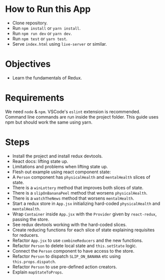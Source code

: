 # How to Run this App
  * Clone repository.
  * Run `npm install` or `yarn install`.
  * Run `npm run dev` or `yarn dev`.
  * Run `npm test` or `yarn test`.
  * Serve `index.html` using `live-server` or similar.

# Objectives
  * Learn the fundamentals of Redux.

# Requirements
We need `node` & `npm`. VSCode's `eslint` extension is recommended. Command line commands are run inside the project folder. This guide uses npm but should work the same using yarn.

# Steps
  * Install the project and install redux devtools.
  * React docs: lifting state up.
  * Limitations and problems when lifting state up.
  * Flesh out example using react component state:
  * A `Person` component has `physicalHealth` and `mentalHealth` slices of state.
  * There is a `winLottery` method that improves both slices of state.
  * There is a `slipOnBananaPeel` method that worsens `physicalHealth`.
  * There is a `watchTheNews` method that worsens `mentalHealth`.
  * Start a redux store in `App.jsx` initializing hard-coded `physicalHealth` and `mentalHealth`.
  * Wrap `Container` inside `App.jsx` with the `Provider` given by `react-redux`, passing the store.
  * See redux devtools working with the hard-coded slices.
  * Create reducing functions for each slice of state explaining requisites for reducers.
  * Refactor `App.jsx` to use `combineReducers` and the new functions.
  * Refactor `Person` to delete local state and `this.setState` logic.
  * Connect the `Person` component to have access to the store.
  * Refactor `Person` to dispatch `SLIP_ON_BANANA` etc using `this.props.dispatch`.
  * Refactor `Person` to use pre-defined action creators.
  * Explain `mapStateToProps`.
